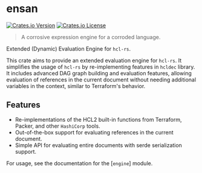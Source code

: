 # ensan

[![Crates.io Version](https://img.shields.io/crates/v/ensan)](https://crates.io/crates/ensan)
[![Crates.io License](https://img.shields.io/crates/l/ensan)](https://crates.io/crates/ensan)

> A corrosive expression engine for a corroded language.

Extended (Dynamic) Evaluation Engine for `hcl-rs`.

This crate aims to provide an extended evaluation engine for `hcl-rs`.
It simplifies the usage of `hcl-rs` by re-implementing features in `hcldec` library.
It includes advanced DAG graph building and evaluation features, allowing evaluation of references in the current document without needing additional variables in the context, similar to Terraform's behavior.

## Features

- Re-implementations of the HCL2 built-in functions from Terraform, Packer, and other `HashiCorp` tools.
- Out-of-the-box support for evaluating references in the current document.
- Simple API for evaluating entire documents with serde serialization support.

For usage, see the documentation for the [`engine`] module.
